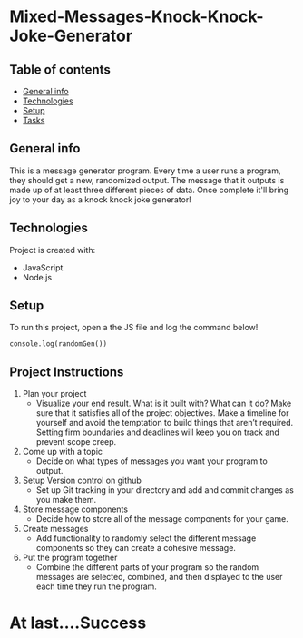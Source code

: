 ﻿# Mixed-Messages-Knock-Knock-Joke-Generator
## Table of contents
* [General info](#general-info)
* [Technologies](#technologies)
* [Setup](#setup)
* [Tasks](#tasks)
## General info
This is a message generator program. Every time a user runs a program, they should get a new, randomized output. The message that it outputs is made up of at least three different pieces of data. Once complete it'll bring joy to your day as a knock knock joke generator!
	
## Technologies
Project is created with:
* JavaScript
* Node.js
	
## Setup
To run this project, open a the JS file and log the command below!
```
console.log(randomGen())
```

## Project Instructions

1. Plan your project
    * Visualize your end result. What is it built with? What can it do? Make sure that it satisfies all of the project objectives. Make a timeline for yourself and avoid the temptation to build things that aren’t required. Setting firm boundaries and deadlines will keep you on track and prevent scope creep.
2. Come up with a topic
    * Decide on what types of messages you want your program to output.
3. Setup Version control on github
    * Set up Git tracking in your directory and add and commit changes as you make them.
4. Store message components 
    * Decide how to store all of the message components for your game.
5. Create messages
    * Add functionality to randomly select the different message components so they can create a cohesive message.
6. Put the program together
    * Combine the different parts of your program so the random messages are selected, combined, and then displayed to the user each time they run the program.


# At last....Success
